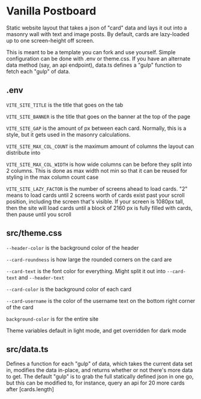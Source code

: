 # Vanilla Postboard

Static website layout that takes a json of "card" data and lays it out into a masonry wall with text and image posts. By default, cards are lazy-loaded up to one screen-height off screen.

This is meant to be a template you can fork and use yourself. Simple configuration can be done with .env or theme.css. If you have an alternate data method (say, an api endpoint), data.ts defines a "gulp" function to fetch each "gulp" of data.

## .env

`VITE_SITE_TITLE` is the title that goes on the tab

`VITE_SITE_BANNER` is the title that goes on the banner at the top of the page

`VITE_SITE_GAP` is the amount of px between each card. Normally, this is a style, but it gets used in the masonry calculations.

`VITE_SITE_MAX_COL_COUNT` is the maximum amount of columns the layout can distribute into

`VITE_SITE_MAX_COL_WIDTH` is how wide columns can be before they split into 2 columns. This is done as max width not min so that it can be reused for styling in the max column count case

`VITE_SITE_LAZY_FACTOR` is the number of screens ahead to load cards. "2" means to load cards until 2 screens worth of cards exist past your scroll position, including the screen that's visible. If your screen is 1080px tall, then the site will load cards until a block of 2160 px is fully filled with cards, then pause until you scroll

## src/theme.css

`--header-color` is the background color of the header

`--card-roundness` is how large the rounded corners on the card are

`--card-text` is the font color for everything. Might split it out into `--card-text` and `--header-text`

`--card-color` is the background color of each card

`--card-username` is the color of the username text on the bottom right corner of the card

`background-color` is for the entire site

Theme variables default in light mode, and get overridden for dark mode

## src/data.ts

Defines a function for each "gulp" of data, which takes the current data set in, modifies the data in-place, and returns whether or not there's more data to get. The default "gulp" is to grab the full statically defined json in one go, but this can be modified to, for instance, query an api for 20 more cards after \[cards.length\]
